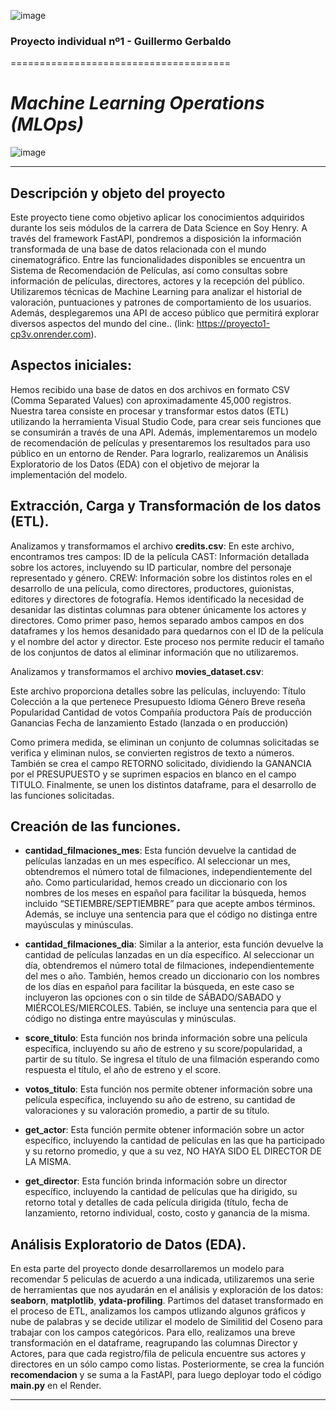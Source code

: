 ![image](https://github.com/ggerbaldo/Proyecto1/assets/101016328/042707d0-b119-4478-a93a-a2fcd28d5e5a)

### Proyecto individual nº1 - Guillermo Gerbaldo
======================================
# _*Machine Learning Operations (MLOps)*_


![image](https://github.com/ggerbaldo/Proyecto1/assets/101016328/a4617d9f-2f15-4c0c-b9c0-f8b17d4bd626)






-----------------------------------------
## Descripción y objeto del proyecto
Este proyecto tiene como objetivo aplicar los conocimientos adquiridos durante los seis módulos de la carrera de Data Science en Soy Henry. A través del framework FastAPI, pondremos a disposición la información transformada de una base de datos relacionada con el mundo cinematográfico. Entre las funcionalidades disponibles se encuentra un Sistema de Recomendación de Películas, así como consultas sobre información de películas, directores, actores y la recepción del público. Utilizaremos técnicas de Machine Learning para analizar el historial de valoración, puntuaciones y patrones de comportamiento de los usuarios. Además, desplegaremos una API de acceso público que permitirá explorar diversos aspectos del mundo del cine.. (link: https://proyecto1-cp3v.onrender.com). 



## Aspectos iniciales:
Hemos recibido una base de datos en dos archivos en formato CSV (Comma Separated Values) con aproximadamente 45,000 registros. Nuestra tarea consiste en procesar y transformar estos datos (ETL) utilizando la herramienta Visual Studio Code, para crear seis funciones que se consumirán a través de una API. Además, implementaremos un modelo de recomendación de películas y presentaremos los resultados para uso público en un entorno de Render. Para lograrlo, realizaremos un Análisis Exploratorio de los Datos (EDA) con el objetivo de mejorar la implementación del modelo.

## Extracción, Carga y Transformación de los datos (ETL).

Analizamos y transformamos el archivo **credits.csv**:
En este archivo, encontramos tres campos:
ID de la película
CAST: Información detallada sobre los actores, incluyendo su ID particular, nombre del personaje representado y género.
CREW: Información sobre los distintos roles en el desarrollo de una película, como directores, productores, guionistas, editores y directores de fotografía.
Hemos identificado la necesidad de desanidar las distintas columnas para obtener únicamente los actores y directores. Como primer paso, hemos separado ambos campos en dos dataframes y los hemos desanidado para quedarnos con el ID de la película y el nombre del actor y director. Este proceso nos permite reducir el tamaño de los conjuntos de datos al eliminar información que no utilizaremos.

Analizamos y transformamos el archivo **movies_dataset.csv**:

Este archivo proporciona detalles sobre las películas, incluyendo:
Título
Colección a la que pertenece
Presupuesto
Idioma
Género
Breve reseña
Popularidad
Cantidad de votos
Compañía productora
País de producción
Ganancias
Fecha de lanzamiento
Estado (lanzada o en producción)

Como primera medida, se eliminan un conjunto de columnas solicitadas se verifica y eliminan nulos, se convierten registros de texto a números. También se crea el campo RETORNO solicitado, dividiendo la GANANCIA por el PRESUPUESTO y se suprimen espacios en blanco en el campo TITULO. Finalmente, se unen los distintos dataframe, para el desarrollo de las funciones solicitadas.


## Creación de las funciones.

- **cantidad_filmaciones_mes**: Esta función devuelve la cantidad de películas lanzadas en un mes específico. Al seleccionar un mes, obtendremos el número total de filmaciones, independientemente del año. Como particularidad, hemos creado un diccionario con los nombres de los meses en español para facilitar la búsqueda, hemos incluido “SETIEMBRE/SEPTIEMBRE” para que acepte ambos términos. Además, se incluye una sentencia para que el código no distinga entre mayúsculas y minúsculas.

- **cantidad_filmaciones_dia**: Similar a la anterior, esta función devuelve la cantidad de películas lanzadas en un día específico. Al seleccionar un día, obtendremos el número total de filmaciones, independientemente del mes o año. También, hemos creado un diccionario con los nombres de los días en español para facilitar la búsqueda, en este caso se incluyeron las opciones con o sin tilde de SÁBADO/SABADO y MIÉRCOLES/MIERCOLES. Tabién, se incluye una sentencia para que el código no distinga entre mayúsculas y minúsculas.

- **score_titulo**: Esta función nos brinda información sobre una película específica, incluyendo su año de estreno y su score/popularidad, a partir de su título. Se ingresa el título de una filmación esperando como respuesta el título, el año de estreno y el score.

- **votos_titulo**: Esta función nos permite obtener información sobre una película específica, incluyendo su año de estreno, su cantidad de valoraciones y su valoración promedio, a partir de su título. 

- **get_actor**: Esta función permite obtener información sobre un actor específico, incluyendo la cantidad de películas en las que ha participado y su retorno promedio, y que a su vez, NO HAYA SIDO EL DIRECTOR DE LA MISMA.

- **get_director**: Esta función brinda información sobre un director específico, incluyendo la cantidad de películas que ha dirigido, su retorno total y detalles de cada película dirigida (título, fecha de lanzamiento, retorno individual, costo, costo y ganancia de la misma.

 
## Análisis Exploratorio de Datos (EDA).

En esta parte del proyecto donde desarrollaremos un modelo para recomendar 5 peliculas de acuerdo a una indicada, utilizaremos una serie de herramientas que nos ayudarán en el análisis y exploración de los datos: **seaborn**, **matplotlib**, **ydata-profiling**.
Partimos del dataset transformado en el proceso de ETL, analizamos los campos utlizando algunos gráficos y nube de palabras y se decide utilizar el modelo de Similitid del Coseno para trabajar con los campos categóricos. Para ello, realizamos una breve transformación en el dataframe, reagrupando las columnas Director y Actores, para que cada registro/fila de pelicula encuentre sus actores y directores en un sólo campo como listas. Posteriormente, se crea la función **recomendacion** y se suma a la FastAPI, para luego deployar todo el código **main.py** en el Render.

---------------------------------------------
